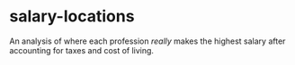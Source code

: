 # salary-locations
An analysis of where each profession *really* makes the highest salary after accounting for taxes and cost of living. 
